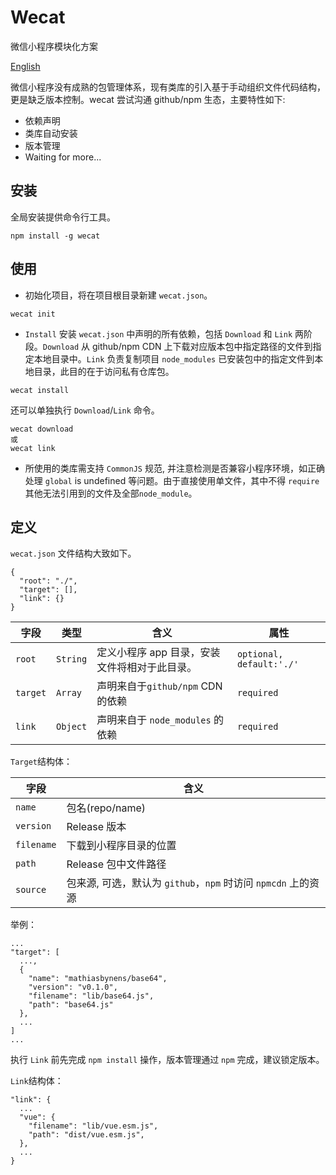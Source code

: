 # Wecat
微信小程序模块化方案

[English](README-en.md)

微信小程序没有成熟的包管理体系，现有类库的引入基于手动组织文件代码结构，更是缺乏版本控制。wecat 尝试沟通 github/npm 生态，主要特性如下:
- 依赖声明
- 类库自动安装
- 版本管理 
- Waiting for more...

## 安装
全局安装提供命令行工具。
```
npm install -g wecat
```

## 使用
- 初始化项目，将在项目根目录新建 `wecat.json`。
```
wecat init
```
- `Install` 安装 `wecat.json` 中声明的所有依赖，包括 `Download` 和 `Link` 两阶段。`Download` 从 github/npm CDN 上下载对应版本包中指定路径的文件到指定本地目录中。`Link` 负责复制项目 `node_modules` 已安装包中的指定文件到本地目录，此目的在于访问私有仓库包。
```
wecat install
```
还可以单独执行 `Download`/`Link` 命令。
```
wecat download
或
wecat link
```
- 所使用的类库需支持 `CommonJS` 规范, 并注意检测是否兼容小程序环境，如正确处理 `global` is undefined 等问题。由于直接使用单文件，其中不得 `require` 其他无法引用到的文件及全部`node_module`。

## 定义
`wecat.json` 文件结构大致如下。
```
{
  "root": "./",
  "target": [],
  "link": {}
}
```

|字段|类型|含义|属性|
|---|---|---|---|
|`root`|`String`|定义小程序 app 目录，安装文件将相对于此目录。|`optional, default:'./'`|
|`target`|`Array`|声明来自于`github/npm` CDN 的依赖|`required`|
|`link`|`Object`|声明来自于 `node_modules` 的依赖|`required`|

`Target`结构体：

|字段|含义|
|---|---|
|`name`|包名(repo/name)|
|`version`|Release 版本|
|`filename`|下载到小程序目录的位置|
|`path`|Release 包中文件路径|
|`source`|包来源, 可选，默认为 `github`，`npm` 时访问 `npmcdn` 上的资源|

举例：
```
...
"target": [
  ...,
  {
    "name": "mathiasbynens/base64",
    "version": "v0.1.0",
    "filename": "lib/base64.js",
    "path": "base64.js" 
  }, 
  ...
]
...
```

执行 `Link` 前先完成 `npm install` 操作，版本管理通过 `npm` 完成，建议锁定版本。

`Link`结构体：
```
"link": {
  ...
  "vue": {
    "filename": "lib/vue.esm.js",
    "path": "dist/vue.esm.js", 
  },
  ...
}
```

